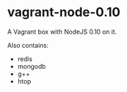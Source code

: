 vagrant-node-0.10
=================

A Vagrant box with NodeJS 0.10 on it.

Also contains:
* redis
* mongodb
* g++
* htop
